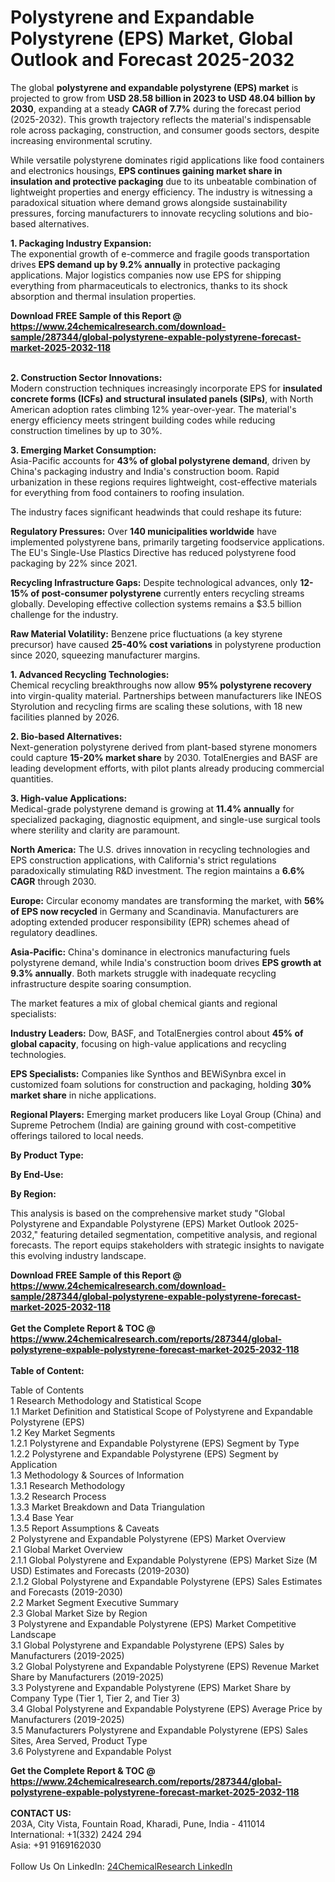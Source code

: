 <h1>Polystyrene and Expandable Polystyrene (EPS) Market, Global Outlook and Forecast 2025-2032</h1><p>The global <strong>polystyrene and expandable polystyrene (EPS) market</strong> is projected to grow from <strong>USD 28.58 billion in 2023 to USD 48.04 billion by 2030</strong>, expanding at a steady <strong>CAGR of 7.7%</strong> during the forecast period (2025-2032). This growth trajectory reflects the material's indispensable role across packaging, construction, and consumer goods sectors, despite increasing environmental scrutiny.</p><p>While versatile polystyrene dominates rigid applications like food containers and electronics housings, <strong>EPS continues gaining market share in insulation and protective packaging</strong> due to its unbeatable combination of lightweight properties and energy efficiency. The industry is witnessing a paradoxical situation where demand grows alongside sustainability pressures, forcing manufacturers to innovate recycling solutions and bio-based alternatives.</p><p><strong>1. Packaging Industry Expansion:</strong><br>
The exponential growth of e-commerce and fragile goods transportation drives <strong>EPS demand up by 9.2% annually</strong> in protective packaging applications. Major logistics companies now use EPS for shipping everything from pharmaceuticals to electronics, thanks to its shock absorption and thermal insulation properties.</p><div><b>Download FREE Sample of this Report @ 
            <a href="https://www.24chemicalresearch.com/download-sample/287344/global-polystyrene-expable-polystyrene-forecast-market-2025-2032-118">
            https://www.24chemicalresearch.com/download-sample/287344/global-polystyrene-expable-polystyrene-forecast-market-2025-2032-118</a></b></div><br><p><strong>2. Construction Sector Innovations:</strong><br>
Modern construction techniques increasingly incorporate EPS for <strong>insulated concrete forms (ICFs) and structural insulated panels (SIPs)</strong>, with North American adoption rates climbing 12% year-over-year. The material's energy efficiency meets stringent building codes while reducing construction timelines by up to 30%.</p><p><strong>3. Emerging Market Consumption:</strong><br>
Asia-Pacific accounts for <strong>43% of global polystyrene demand</strong>, driven by China's packaging industry and India's construction boom. Rapid urbanization in these regions requires lightweight, cost-effective materials for everything from food containers to roofing insulation.</p><p>The industry faces significant headwinds that could reshape its future:</p><p><strong>Regulatory Pressures:</strong> Over <strong>140 municipalities worldwide</strong> have implemented polystyrene bans, primarily targeting foodservice applications. The EU's Single-Use Plastics Directive has reduced polystyrene food packaging by 22% since 2021.</p><p><strong>Recycling Infrastructure Gaps:</strong> Despite technological advances, only <strong>12-15% of post-consumer polystyrene</strong> currently enters recycling streams globally. Developing effective collection systems remains a $3.5 billion challenge for the industry.</p><p><strong>Raw Material Volatility:</strong> Benzene price fluctuations (a key styrene precursor) have caused <strong>25-40% cost variations</strong> in polystyrene production since 2020, squeezing manufacturer margins.</p><p><strong>1. Advanced Recycling Technologies:</strong><br>
Chemical recycling breakthroughs now allow <strong>95% polystyrene recovery</strong> into virgin-quality material. Partnerships between manufacturers like INEOS Styrolution and recycling firms are scaling these solutions, with 18 new facilities planned by 2026.</p><p><strong>2. Bio-based Alternatives:</strong><br>
Next-generation polystyrene derived from plant-based styrene monomers could capture <strong>15-20% market share</strong> by 2030. TotalEnergies and BASF are leading development efforts, with pilot plants already producing commercial quantities.</p><p><strong>3. High-value Applications:</strong><br>
Medical-grade polystyrene demand is growing at <strong>11.4% annually</strong> for specialized packaging, diagnostic equipment, and single-use surgical tools where sterility and clarity are paramount.</p><p><strong>North America:</strong> The U.S. drives innovation in recycling technologies and EPS construction applications, with California's strict regulations paradoxically stimulating R&amp;D investment. The region maintains a <strong>6.6% CAGR</strong> through 2030.</p><p><strong>Europe:</strong> Circular economy mandates are transforming the market, with <strong>56% of EPS now recycled</strong> in Germany and Scandinavia. Manufacturers are adopting extended producer responsibility (EPR) schemes ahead of regulatory deadlines.</p><p><strong>Asia-Pacific:</strong> China's dominance in electronics manufacturing fuels polystyrene demand, while India's construction boom drives <strong>EPS growth at 9.3% annually</strong>. Both markets struggle with inadequate recycling infrastructure despite soaring consumption.</p><p>The market features a mix of global chemical giants and regional specialists:</p><p><strong>Industry Leaders:</strong> Dow, BASF, and TotalEnergies control about <strong>45% of global capacity</strong>, focusing on high-value applications and recycling technologies.</p><p><strong>EPS Specialists:</strong> Companies like Synthos and BEWiSynbra excel in customized foam solutions for construction and packaging, holding <strong>30% market share</strong> in niche applications.</p><p><strong>Regional Players:</strong> Emerging market producers like Loyal Group (China) and Supreme Petrochem (India) are gaining ground with cost-competitive offerings tailored to local needs.</p><p><strong>By Product Type:</strong></p><p><strong>By End-Use:</strong></p><p><strong>By Region:</strong></p><p>This analysis is based on the comprehensive market study "Global Polystyrene and Expandable Polystyrene (EPS) Market Outlook 2025-2032," featuring detailed segmentation, competitive analysis, and regional forecasts. The report equips stakeholders with strategic insights to navigate this evolving industry landscape.</p><div><b>Download FREE Sample of this Report @ 
            <a href="https://www.24chemicalresearch.com/download-sample/287344/global-polystyrene-expable-polystyrene-forecast-market-2025-2032-118">
            https://www.24chemicalresearch.com/download-sample/287344/global-polystyrene-expable-polystyrene-forecast-market-2025-2032-118</a></b></div><br><div><b>Get the Complete Report & TOC @ 
            <a href="https://www.24chemicalresearch.com/reports/287344/global-polystyrene-expable-polystyrene-forecast-market-2025-2032-118">
            https://www.24chemicalresearch.com/reports/287344/global-polystyrene-expable-polystyrene-forecast-market-2025-2032-118</a></b></div><br>
            <b>Table of Content:</b><p>Table of Contents<br />
1 Research Methodology and Statistical Scope<br />
1.1 Market Definition and Statistical Scope of Polystyrene and Expandable Polystyrene (EPS)<br />
1.2 Key Market Segments<br />
1.2.1 Polystyrene and Expandable Polystyrene (EPS) Segment by Type<br />
1.2.2 Polystyrene and Expandable Polystyrene (EPS) Segment by Application<br />
1.3 Methodology & Sources of Information<br />
1.3.1 Research Methodology<br />
1.3.2 Research Process<br />
1.3.3 Market Breakdown and Data Triangulation<br />
1.3.4 Base Year<br />
1.3.5 Report Assumptions & Caveats<br />
2 Polystyrene and Expandable Polystyrene (EPS) Market Overview<br />
2.1 Global Market Overview<br />
2.1.1 Global Polystyrene and Expandable Polystyrene (EPS) Market Size (M USD) Estimates and Forecasts (2019-2030)<br />
2.1.2 Global Polystyrene and Expandable Polystyrene (EPS) Sales Estimates and Forecasts (2019-2030)<br />
2.2 Market Segment Executive Summary<br />
2.3 Global Market Size by Region<br />
3 Polystyrene and Expandable Polystyrene (EPS) Market Competitive Landscape<br />
3.1 Global Polystyrene and Expandable Polystyrene (EPS) Sales by Manufacturers (2019-2025)<br />
3.2 Global Polystyrene and Expandable Polystyrene (EPS) Revenue Market Share by Manufacturers (2019-2025)<br />
3.3 Polystyrene and Expandable Polystyrene (EPS) Market Share by Company Type (Tier 1, Tier 2, and Tier 3)<br />
3.4 Global Polystyrene and Expandable Polystyrene (EPS) Average Price by Manufacturers (2019-2025)<br />
3.5 Manufacturers Polystyrene and Expandable Polystyrene (EPS) Sales Sites, Area Served, Product Type<br />
3.6 Polystyrene and Expandable Polyst</p><div><b>Get the Complete Report & TOC @ 
            <a href="https://www.24chemicalresearch.com/reports/287344/global-polystyrene-expable-polystyrene-forecast-market-2025-2032-118">
            https://www.24chemicalresearch.com/reports/287344/global-polystyrene-expable-polystyrene-forecast-market-2025-2032-118</a></b></div><br><b>CONTACT US:</b><br>
            203A, City Vista, Fountain Road, Kharadi, Pune, India - 411014<br>
            International: +1(332) 2424 294<br>
            Asia: +91 9169162030 <br><br>
            Follow Us On LinkedIn: <a href="https://www.linkedin.com/company/24chemicalresearch/">24ChemicalResearch LinkedIn</a>